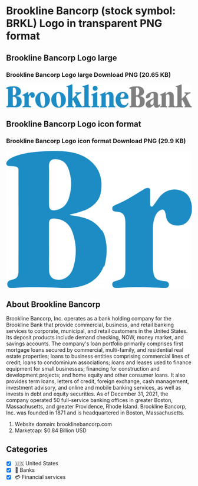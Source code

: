 # Brookline Bancorp (stock symbol: BRKL) Logo in transparent PNG format

## Brookline Bancorp Logo large

### Brookline Bancorp Logo large Download PNG (20.65 KB)

![Brookline Bancorp Logo large Download PNG (20.65 KB)](/img/orig/BRKL_BIG-8fe6d277.png)

## Brookline Bancorp Logo icon format

### Brookline Bancorp Logo icon format Download PNG (29.9 KB)

![Brookline Bancorp Logo icon format Download PNG (29.9 KB)](/img/orig/BRKL-8e60db3b.png)

## About Brookline Bancorp

Brookline Bancorp, Inc. operates as a bank holding company for the Brookline Bank that provide commercial, business, and retail banking services to corporate, municipal, and retail customers in the United States. Its deposit products include demand checking, NOW, money market, and savings accounts. The company's loan portfolio primarily comprises first mortgage loans secured by commercial, multi-family, and residential real estate properties; loans to business entities comprising commercial lines of credit; loans to condominium associations; loans and leases used to finance equipment for small businesses; financing for construction and development projects; and home equity and other consumer loans. It also provides term loans, letters of credit, foreign exchange, cash management, investment advisory, and online and mobile banking services, as well as invests in debt and equity securities. As of December 31, 2021, the company operated 50 full-service banking offices in greater Boston, Massachusetts, and greater Providence, Rhode Island. Brookline Bancorp, Inc. was founded in 1871 and is headquartered in Boston, Massachusetts.

1. Website domain: brooklinebancorp.com
2. Marketcap: $0.84 Billion USD


## Categories
- [x] 🇺🇸 United States
- [x] 🏦 Banks
- [x] 💳 Financial services
